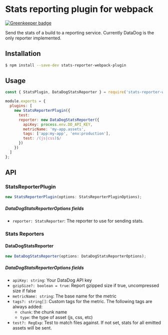 # Stats reporting plugin for webpack

[![Greenkeeper badge](https://badges.greenkeeper.io/brandondoran/stats-reporter-webpack-plugin.svg)](https://greenkeeper.io/)

Send the stats of a build to a reporting service. Currently DataDog is the only reporter implemented.

## Installation

```sh
$ npm install --save-dev stats-reporter-webpack-plugin
```

## Usage

```js
const { StatsPlugin, DataDogStatsReporter } = require('stats-reporter-webpack-plugin');

module.exports = {
  plugins: [
    new StatsReporterPlugin({
      test:
      reporter: new DataDogStatsReporter({
        apiKey: process.env.DD_API_KEY,
        metricName: 'my-app.assets',
        tags: ['app:my-app', 'env:production'],
        test: /(js|css)$/
      })
    })
  ]
};
```

## API

### StatsReporterPlugin

```js
new StatsReporterPlugin(options: StatsReporterPluginOptions);
```

##### DataDogStatsReporterOptions fields

- `reporter: StatsReporter`: The reporter to use for sending stats.

### Stats Reporters

#### DataDogStatsReporter

```js
new DataDogStatsReporter(options: DataDogStatsReporterOptions);
```

##### DataDogStatsReporterOptions fields

- `apiKey: string`: Your DataDog API key
- `gzipSize?: boolean = true`: Report gzipped size if true, uncompressed size if false
- `metricName: string`: The base name for the metric
- `tags?: string[]`: Custom tags for the metric. The following tags are always added:
  * `chunk`: the chunk name
  * `type`: the type of asset (js, css, etc)
- `test?: RegExp`: Test to match files against. If not set, stats for all emitted assets will be sent.
